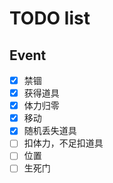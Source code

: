 # TODO list

## Event

- [x] 禁锢
- [x] 获得道具
- [x] 体力归零
- [x] 移动
- [x] 随机丢失道具
- [ ] 扣体力，不足扣道具
- [ ] 位置
- [ ] 生死门
